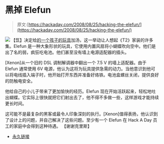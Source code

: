 # 黑掉 Elefun

> 原文:[https://hackaday.com/2008/08/25/hacking-the-elefun/](https://hackaday.com/2008/08/25/hacking-the-elefun/)

![](../Images/12f1c441c92c041d78c47d0f090b7c06.png)
【氙】决定给[的一个孩子的玩具](http://xenon.arcticus.com/elefun-hella-fun-hacking-your-elefun-ele-fun-and-profit)加汤，这一举动让人想起《T2》家装的许多集。Elefun 是一种大象形状的玩具，它使用内置风扇将小蝴蝶吹向空中。他们是出了名的弱，疯狂吃电池。他们甚至没有墙上电源适配器的插头。

[Xenon]从一个旧的 DSL 调制解调器中翻出一个 7.5 V 的墙上适配器。由于 Elefun 通常使用 6V 电源，他认为这将为玩具提供急需的动力。当他意识到他可以将电线插入端子时，他开始打开东西并准备好烙铁。电池盒螺丝关闭，提供良好的防触电安全。

他给自己的小儿子带来了更加愉快的经历。Elefun 现在开始活跃起来，轻松地吐出蝴蝶。它实际上很快就把它们射出去了，他不得不多做一些，这样游戏才能持续更长时间。

这可能不是最复杂的黑客或最令人印象深刻的执行。[Xenon]值得表扬，他认识到了设计上的问题，并自己解决了这些问题。至少有一个 Elefun 在 Hack A Day 员工的家庭中会得到这种待遇。
【谢谢克里斯】

*   [永久链接](http://xenon.arcticus.com/elefun-hella-fun-hacking-your-elefun-ele-fun-and-profit)